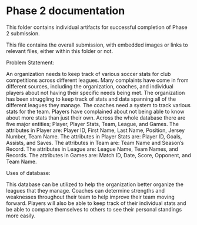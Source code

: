 # Phase 2 documentation
This folder contains individual artifacts for successful completion of Phase 2 submission.

This file contains the overall submission, with embedded images or links to relevant files, either within this folder or not.


Problem Statement:

An organization needs to keep track of various soccer stats for club competitions across different leagues. Many complaints have come in from different sources, including the organization, coaches, and individual players about not having their specific needs being met. The organization has been struggling to keep track of stats and data spanning all of the different leagues they manage. The coaches need a system to track various stats for the team. Players have complained about not being able to know about more stats than just their own. Across the whole database there are five major entities; Player, Player Stats, Team, League, and Games. The attributes in Player are: Player ID, First Name, Last Name, Position, Jersey Number, Team Name. The attributes in Player Stats are: Player ID, Goals, Assists, and Saves. The attributes in Team are: Team Name and Season’s Record. The attributes in League are: League Name, Team Names, and Records. The attributes in Games are: Match ID, Date, Score, Opponent, and Team Name.  


Uses of database:

This database can be utilized to help the organization better organize the leagues that they manage. Coaches can determine strengths and weaknesses throughout their team to help improve their team moving forward. Players will also be able to keep track of their individual stats and be able to compare themselves to others to see their personal standings more easily. 
